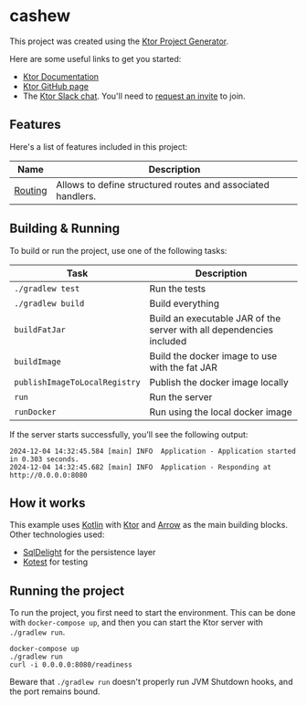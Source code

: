 # cashew

This project was created using the [Ktor Project Generator](https://start.ktor.io).

Here are some useful links to get you started:

- [Ktor Documentation](https://ktor.io/docs/home.html)
- [Ktor GitHub page](https://github.com/ktorio/ktor)
- The [Ktor Slack chat](https://app.slack.com/client/T09229ZC6/C0A974TJ9). You'll need to [request an invite](https://surveys.jetbrains.com/s3/kotlin-slack-sign-up) to join.

## Features

Here's a list of features included in this project:

| Name                                               | Description                                                 |
| ----------------------------------------------------|------------------------------------------------------------- |
| [Routing](https://start.ktor.io/p/routing-default) | Allows to define structured routes and associated handlers. |

## Building & Running

To build or run the project, use one of the following tasks:

| Task                          | Description                                                          |
| -------------------------------|---------------------------------------------------------------------- |
| `./gradlew test`              | Run the tests                                                        |
| `./gradlew build`             | Build everything                                                     |
| `buildFatJar`                 | Build an executable JAR of the server with all dependencies included |
| `buildImage`                  | Build the docker image to use with the fat JAR                       |
| `publishImageToLocalRegistry` | Publish the docker image locally                                     |
| `run`                         | Run the server                                                       |
| `runDocker`                   | Run using the local docker image                                     |

If the server starts successfully, you'll see the following output:

```
2024-12-04 14:32:45.584 [main] INFO  Application - Application started in 0.303 seconds.
2024-12-04 14:32:45.682 [main] INFO  Application - Responding at http://0.0.0.0:8080
```

## How it works

This example uses [Kotlin](https://kotlinlang.org/docs/home.html) with [Ktor](https://ktor.io/)
and [Arrow](https://arrow-kt.io/) as the main building blocks.
Other technologies used:

- [SqlDelight](https://cashapp.github.io/sqldelight/) for the persistence layer
- [Kotest](https://kotest.io/) for testing

## Running the project

To run the project, you first need to start the environment.
This can be done with `docker-compose up`,
and then you can start the Ktor server with `./gradlew run`.

```shell
docker-compose up
./gradlew run
curl -i 0.0.0.0:8080/readiness
```

Beware that `./gradlew run` doesn't properly run JVM Shutdown hooks, and the port remains bound.
